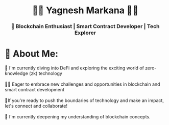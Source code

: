 <h1 align="center">👨‍💻 Yagnesh Markana 👨‍💻</h1>
<h3 align="center">🚀 Blockchain Enthusiast | Smart Contract Developer | Tech Explorer</h3>


# 💫 About Me:
🔭 I'm currently diving into DeFi and exploring the exciting world of zero-knowledge (zk) technology <br><br>👨‍💻 Eager to embrace new challenges and opportunities in blockchain and smart contract development <br><br>👯If you're ready to push the boundaries of technology and make an impact, let's connect and collaborate!<br><br>📘 I'm currently deepening my understanding of blockchain concepts.<br>





<!-- Proudly created with GPRM ( https://gprm.itsvg.in ) -->
